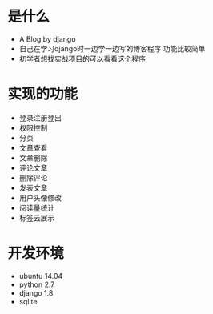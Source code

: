 # 是什么
- A Blog by django
- 自己在学习django时一边学一边写的博客程序 功能比较简单
- 初学者想找实战项目的可以看看这个程序 

# 实现的功能

- 登录注册登出
- 权限控制
- 分页
- 文章查看
- 文章删除
- 评论文章
- 删除评论
- 发表文章
- 用户头像修改
- 阅读量统计
- 标签云展示

# 开发环境
- ubuntu 14.04
- python 2.7
- django 1.8
- sqlite
